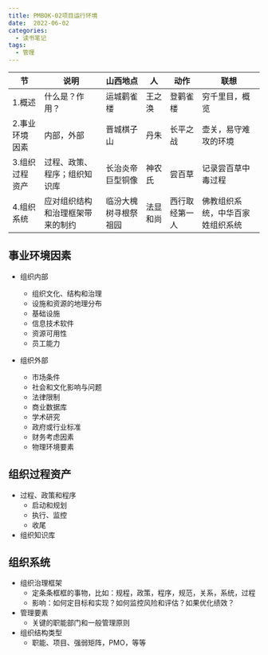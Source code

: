 ```yaml
---
title: PMBOK-02项目运行环境
date:  2022-06-02
categories:
  - 读书笔记
tags:
  - 管理
---
```


| 节             | 说明                             | 山西地点             | 人       | 动作           | 联想                             |
| -------------- | -------------------------------- | -------------------- | -------- | -------------- | -------------------------------- |
| 1.概述         | 什么是？作用？                   | 运城鹳雀楼           | 王之涣   | 登鹳雀楼       | 穷千里目，概览                   |
| 2.事业环境因素 | 内部，外部                       | 晋城棋子山           | 丹朱     | 长平之战       | 壶关，易守难攻的环境             |
| 3.组织过程资产 | 过程、政策、程序；组织知识库     | 长治炎帝巨型铜像     | 神农氏   | 尝百草         | 记录尝百草中毒过程               |
| 4.组织系统     | 应对组织结构和治理框架带来的制约 | 临汾大槐树寻根祭祖园 | 法显和尚 | 西行取经第一人 | 佛教组织系统，中华百家姓组织系统 |



## 事业环境因素

- 组织内部

  - 组织文化、结构和治理
  - 设施和资源的地理分布
  - 基础设施
  - 信息技术软件
  - 资源可用性
  - 员工能力

- 组织外部

  - 市场条件
  - 社会和文化影响与问题
  - 法律限制
  - 商业数据库
  - 学术研究
  - 政府或行业标准
  - 财务考虑因素
  - 物理环境要素

  

## 组织过程资产

- 过程、政策和程序
  - 启动和规划
  - 执行、监控
  - 收尾
- 组织知识库



## 组织系统

- 组织治理框架
  - 定条条框框的事物，比如：规程，政策，程序，规范，关系，系统，过程
  - 影响：如何定目标和实现？如何监控风险和评估？如果优化绩效？
- 管理要素
  - 关键的职能部门和一般管理原则
- 组织结构类型
  - 职能、项目、强弱矩阵，PMO，等等